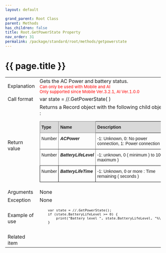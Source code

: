 ```yaml
---
layout: default

grand_parent: Root Class
parent: Methods
has_children: false
title: Root.GetPowerState Property
nav_order: 31
permalink: /package/standard/root/methods/getpowerstate
---
```

# {{ page.title }}

<table>
  <tr>
    <td>Explanation</td>
    <td colspan="2">Gets the AC Power and battery status.<br><small><span style="color:red">Can only be used with Mobile and AI<br>Only supported since Mobile Ver.3.2.1, AI Ver.1.0.0</span></small></td>
  </tr>
  <tr>
    <td>Call format</td>
    <td colspan="2">var state = //.GetPowerState( )</td>
  </tr>
  <tr>
    <td>Return value</td>
    <td colspan="2">Returns a Record object with the following child objects :<br>
    <style type="text/css">
.tg  {border-collapse:collapse;border-spacing:0;}
.tg td{border-color:black;border-style:solid;border-width:1px;font-family:Arial, sans-serif;font-size:14px;
  overflow:hidden;padding:10px 5px;word-break:normal;}
.tg th{border-color:black;border-style:solid;border-width:1px;font-family:Arial, sans-serif;font-size:14px;
  font-weight:normal;overflow:hidden;padding:10px 5px;word-break:normal;}
.tg .tg-4erg{border-color:inherit;font-style:italic;font-weight:bold;text-align:left;vertical-align:top}
.tg .tg-7jy7{background-color:#D9D9D9;border-color:inherit;font-weight:bold;text-align:left;vertical-align:top}
.tg .tg-xqm4{background-color:#D9D9D9;font-weight:bold;text-align:left;vertical-align:top}
.tg .tg-0pky{border-color:inherit;text-align:left;vertical-align:top}
.tg .tg-0lax{text-align:left;vertical-align:top}
.tg .tg-6t3r{font-style:italic;font-weight:bold;text-align:left;vertical-align:top}
</style>
<table class="tg">
<thead>
  <tr>
    <th class="tg-7jy7">Type</th>
    <th class="tg-7jy7">Name</th>
    <th class="tg-xqm4">Description</th>
  </tr>
</thead>
<tbody>
  <tr>
    <td class="tg-0pky">Number</td>
    <td class="tg-4erg">ACPower</td>
    <td class="tg-0lax">-1: Unknown, 0: No power connection, 1: Power connection</td>
  </tr>
  <tr>
    <td class="tg-0pky">Number</td>
    <td class="tg-4erg">BatteryLifeLevel</td>
    <td class="tg-0lax">-1: unknown, 0 ( minimum ) to 100 ( maximum )</td>
  </tr>
  <tr>
    <td class="tg-0lax">Number</td>
    <td class="tg-6t3r">BatteryLifeTime</td>
    <td class="tg-0lax">-1: Unknown, 0 or more : Time remaining ( seconds )</td>
  </tr>
</tbody>
</table></td>
  </tr>  
  <tr>
    <td>Arguments</td>
    <td colspan="2">None</td>
  </tr>
  <tr>
    <td>Exception</td>
    <td colspan="2">None</td>
  </tr>
  <tr>
    <td>Example of use</td>
    <td colspan="2">
    <code><pre>
    var state = //.GetPowerState();
    if (state.BatteryLifeLevel >= 0) {
        print("Battery level ", state.BatteryLifeLevel, "%\n");
    }
    </pre></code></td>
  </tr>
  <tr>
    <td>Related item</td>
    <td colspan="2"></td>
  </tr>
</table>



